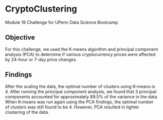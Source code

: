 # CryptoClustering
Module 19 Challenge for UPenn Data Science Bootcamp

## Objective
For this challenge, we used the K-means algorithm and principal component analysis (PCA) to determine if various cryptocurrency prices were affected by 24-hour or 7-day price changes.

## Findings
After the scaling the data, the optimal number of clusters using K-means is 4.  After running the principal component analysis, we found that 3 principal components accounted for approximately 89.5% of the variance in the data.  When K-means was run again using the PCA findings, the optimal number of clusters was still found to be 4.  However, PCA resulted in tighter clustering of the data.
